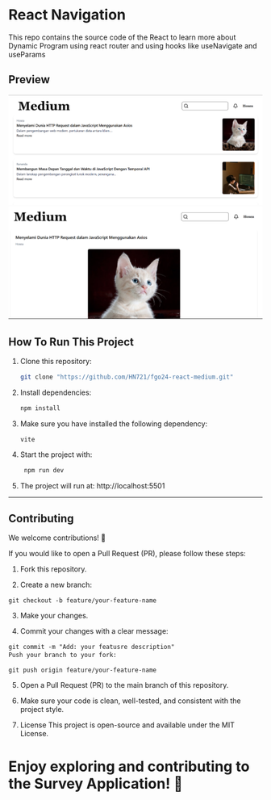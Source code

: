 # React Navigation

This repo contains the source code of the React to learn more about Dynamic Program using react router and using hooks like useNavigate and useParams

## Preview

![alt text](image1.png)
![alt text](image.png)

## How To Run This Project

1. Clone this repository:

   ```bash
   git clone "https://github.com/HN721/fgo24-react-medium.git"
   ```

2. Install dependencies:

   ```bash
   npm install
   ```

3. Make sure you have installed the following dependency:

   ```
   vite
   ```

4. Start the project with:

   ```bash
    npm run dev
   ```

5. The project will run at: http://localhost:5501

---

## Contributing

We welcome contributions! 🚀

If you would like to open a Pull Request (PR), please follow these steps:

1. Fork this repository.

2. Create a new branch:

```
git checkout -b feature/your-feature-name
```

3. Make your changes.

4. Commit your changes with a clear message:

```
git commit -m "Add: your featusre description"
Push your branch to your fork:
```

```
git push origin feature/your-feature-name
```

5. Open a Pull Request (PR) to the main branch of this repository.

6. Make sure your code is clean, well-tested, and consistent with the project style.

7. License
   This project is open-source and available under the MIT License.

# Enjoy exploring and contributing to the Survey Application! 🎉
